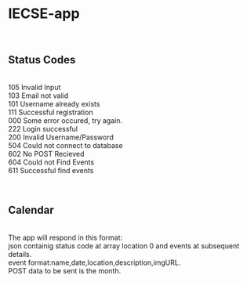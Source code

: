# IECSE-app
<br><h2>Status Codes</h2>
<br>105			Invalid Input
<br>103			Email not valid
<br>101			Username already exists
<br>111			Successful registration
<br>000			Some error occured, try again.
<br>222			Login successful
<br>200			Invalid Username/Password
<br>504     	Could not connect to database
<br>602			No POST Recieved
<br>604			Could not Find Events
<br>611			Successful find events

<br><h2>Calendar</h2>
<br> The app will respond in this format:
<br>json containig status code at array location 0 and events at subsequent details.
<br>event format:name,date,location,description,imgURL.
<br>POST data to be sent is the month.